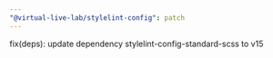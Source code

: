 ```yaml
---
"@virtual-live-lab/stylelint-config": patch
---
```


fix(deps): update dependency stylelint-config-standard-scss to v15
